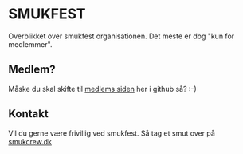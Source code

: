# SMUKFEST
Overblikket over smukfest organisationen. Det meste er dog "kun for medlemmer".

## Medlem?
Måske du skal skifte til [medlems siden](https://github.com/smukfest?view_as=member) her i github så? :-)

## Kontakt
Vil du gerne være frivillig ved smukfest. Så tag et smut over på [smukcrew.dk](https://www.smukcrew.dk/)
